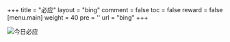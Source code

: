 +++
title = "必应"
layout = "bing"
comment = false
toc = false
reward = false
[menu.main]
  weight = 40
  pre = '<i class="fas fa-fw fa-image"></i>'
  url = "bing"
+++

![今日必应](https://todaybing.mxvar.com/)